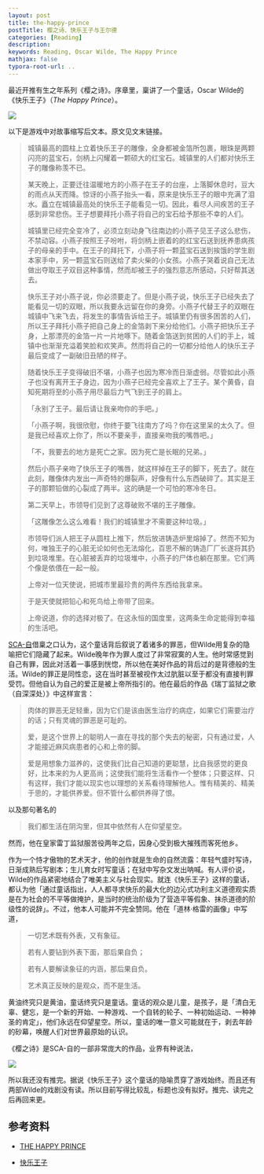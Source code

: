 ```yaml
---
layout: post
title: the-happy-prince
postTitle: 樱之诗、快乐王子与王尔德
categories: [Reading]
description: 
keywords: Reading, Oscar Wilde, The Happy Prince
mathjax: false
typora-root-url: ..
---
```


最近开推有生之年系列《樱之诗》。序章里，稟讲了一个童话，Oscar Wilde的《快乐王子》（*The Happy Prince*）。

![](https://i.loli.net/2020/08/30/rdUHxXGiFtRAKzq.png)

以下是游戏中对故事缩写后文本。原文见文末链接。

> 城镇最高的圆柱上立着快乐王子的雕像，全身都被金箔所包裹，眼珠是两颗闪亮的蓝宝石，剑柄上闪耀着一颗硕大的红宝石。城镇里的人们都对快乐王子的雕像称羡不已。
>
> 某天晚上，正要迁往温暖地方的小燕子在王子的台座，上落脚休息时，豆大的雨点从天而降。惊讶的小燕子抬头一看，原来是快乐王子的眼中充满了泪水。矗立在城镇最高处的快乐王子能看见一切。因此，看尽人间疾苦的王子感到非常悲伤。王子想要拜托小燕子将自己的宝石给予那些不幸的人们。
>
> 城镇里已经完全变冷了，必须立刻动身飞往南边的小燕子见王子这么悲伤，不禁动容。小燕子按照王子吩咐，将剑柄上嵌着的的红宝石送到抚养患病孩子的母亲的手中。在王子的拜托下，小燕子将一颗蓝宝石送到挨饿的学生剧本家手中，另一颗蓝宝石则送给了卖火柴的小女孩。小燕子哭着说自己无法做出夺取王子双目这种事情，然而却被王子的强烈意志所感动，只好帮其送去。
>
> 快乐王子对小燕子说，你必须要走了。但是小燕子说，快乐王子已经失去了能看见一切的双眼，所以我要永远留在你的身旁。小燕子代替王子的双眼在城镇中飞来飞去，将发生的事情告诉给王子。城镇里仍有很多困苦的人们，所以王子拜托小燕子把自己身上的金箔剥下来分给他们。小燕子把快乐王子身，上那漂亮的金箔一片一片地啄下。随着金箔送到贫困的人们的手上，城镇中也渐渐充溢着笑脸和欢笑声。然而将自己的一切都分给他人的快乐王子最后变成了一副破旧丑陋的样子。
>
> 随着快乐王子变得破旧不堪，小燕子也因为寒冷而日渐虚弱。尽管如此小燕子也没有离开王子身边，因为小燕子已经完全喜欢上了王子。某个黄昏，自知死期将至的小燕子用尽最后力气飞到王子的肩上。
>
> 「永别了王子。最后请让我亲吻你的手吧。」
>
> 「小燕子啊，我很欣慰，你终于要飞往南方了吗？你在这里呆的太久了。但是我已经喜欢上你了，所以不要亲手，直接亲吻我的嘴唇吧。」
>
> 「不，我要去的地方是死亡之家。因为死亡是长眠的兄弟。」
>
> 然后小燕子亲吻了快乐王子的嘴唇，就这样掉在王子的脚下，死去了。就在此刻，雕像体内发出一声奇特的爆裂声，好像有什么东西破碎了。其实是王子的那颗铅做的心裂成了两半。这的确是一个可怕的寒冷冬日。
>
> 第二天早上，市领导们见到了这尊破败不堪的王子雕像。
>
> 「这雕像怎么这么难看！我们的城镇里才不需要这种垃圾。」
>
> 市领导们派人把王子从圆柱上推下，然后放进铸造炉里熔掉了。然而不知为何，唯独王子的心脏无论如何也无法熔化，百思不解的铸造厂厂长遂将其扔到垃圾堆里。在心脏被丢弃的垃圾堆中，小燕子的尸体也躺在那里。它们两个像是依偎在一起一般。
>
> 上帝对一位天使说，把城市里最珍贵的两件东西给我拿来。
>
> 于是天使就把铅心和死鸟给上帝带了回来。
>
> 上帝说道，你的选择对极了。在这永恒的国度里，这两条生命定能得到幸福的生活吧。

[SCA-自](https://zh.moegirl.org.cn/SCA-自)借稟之口认为，这个童话背后叙说了着诸多的罪恶，但Wilde用复杂的隐喻把它们隐藏了起来。Wilde晚年作为罪人度过了非常寂寞的人生。他时常感觉到自己有罪，因此对活着一事感到恍惚，所以他在美好作品的背后过的是背德般的生活。Wilde的罪正是同性恋，这在当时甚至被视作太过肮脏以至于都没有直接判罪受罚。但他自认为自己的爱正是被上帝所指引的。他在最后的作品《瑞丁监狱之歌（自深深处）》中这样宣言：

>肉体的罪恶无足轻重，因为它们是该由医生治疗的病症，如果它们需要治疗的话；只有灵魂的罪恶是可耻的。
>
>爱，是这个世界上的聪明人一直在寻找的那个失去的秘密，只有通过爱，人才能接近麻风病患者的心和上帝的脚。
>
>爱是用想象力滋养的，这使我们比自己知道的更聪慧，比自我感觉的更良好，比本来的为人更高尚；这使我们能将生活看作一个整体；只要这样、只有这样，我们才能以现实也以理想的关系看待理解他人。惟有精美的、精美于思的，才能供养爱。但不管什么都供养得了恨。

以及那句著名的

>我们都生活在阴沟里，但其中依然有人在仰望星空。

然而，他在皇家雷丁监狱服苦役两年之后，因身心受到极大摧残而客死他乡。

作为一个恃才傲物的艺术天才，他的创作就是生命的自然流露：年轻气盛时写诗，日渐成熟后写剧本；生儿育女时写童话；在狱中写杂文发出呐喊。有人评价说，Wilde的作品紧密地结合了唯美主义与社会现实。就连《快乐王子》这样的童话，都认为他「通过童话指出，人人都寻求快乐的最大化的边沁式功利主义道德观实质是在为社会的不平等做掩护，是当时的统治阶级为了营造平等假象、抹杀道德的阶级性的说辞」。不过，他本人可能并不完全赞同。他在「道林·格雷的画像」中写道，

>一切艺术既有外表，又有象征。
>
>若有人要钻到外表下面，那后果自负；
>
>若有人要解读象征的内涵，那后果自负。
>
>艺术真正反映的是观众，而不是生活。

黄油终究只是黄油，童话终究只是童话。童话的观众是儿童，是孩子，是「清白无辜、健忘，是一个新的开始、一种游戏、一个自转的轮子、一种初始运动、一种神圣的肯定」，他们永远在仰望星空。所以，童话的唯一意义可能就在于，剥去年龄的砂幕，唤醒人们对世界最原始的认识。

《樱之诗》是SCA-自的一部非常庞大的作品，业界有种说法，

![](https://i.loli.net/2020/08/30/PaxzylgHoC6jpBt.png)

所以我还没有推完。据说《快乐王子》这个童话的隐喻贯穿了游戏始终。而且还有两部Wilde的戏剧没有读。所以目前写得比较乱，标题也没有拟好。推完、读完之后再回来更。

## 参考资料

- [THE HAPPY PRINCE](http://pinkmonkey.com/dl/library1/happy.pdf)

- [快乐王子](https://www.kanunu8.com/book4/10141/225347.html)